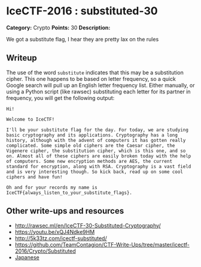 # IceCTF-2016 : substituted-30

**Category:** Crypto
**Points:** 30
**Description:**

We got a substitute flag, I hear they are pretty lax on the rules

## Writeup

The use of the word `substitute` indicates that this may be a substitution cipher. This one happens to be based on letter frequency, so a quick Google search will pull up an English letter frequency list. Either manually, or using a Python script (like rawsec) substituting each letter for its partner in frequency, you will get the following output:

```
Hi!

Welcome to IceCTF!

I'll be your substitute flag for the day. For today, we are studying basic cryptography and its applications. Cryptography has a long history, although with the advent of computers it has gotten really complicated. Some simple old ciphers are the Caesar cipher, the Vigenere cipher, the substitution cipher, which is this one, and so on. Almost all of these ciphers are easily broken today with the help of computers. Some new encryption methods are AES, the current standard for encryption, along with RSA. Cryptography is a vast field and is very interesting though. So kick back, read up on some cool ciphers and have fun!

Oh and for your records my name is IceCTF{always_listen_to_your_substitute_flags}.
```

## Other write-ups and resources

* http://rawsec.ml/en/IceCTF-30-Substituted-Cryptography/
* https://youtu.be/xQJ4Ndke9HM
* http://5k33tz.com/icectf-substituted/
* https://github.com/TeamContagion/CTF-Write-Ups/tree/master/icectf-2016/Crypto/Substituted
* [Japanese](https://ctftime.org/writeup/3807)
